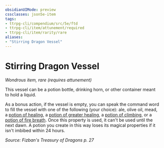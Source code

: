 ```yaml
---
obsidianUIMode: preview
cssclasses: json5e-item
tags:
- ttrpg-cli/compendium/src/5e/ftd
- ttrpg-cli/item/attunement/required
- ttrpg-cli/item/rarity/rare
aliases: 
- "Stirring Dragon Vessel"
---
```

# Stirring Dragon Vessel
*Wondrous item, rare (requires attunement)*  



This vessel can be a potion bottle, drinking horn, or other container meant to hold a liquid.

As a bonus action, if the vessel is empty, you can speak the command word to fill the vessel with one of the following (your choice): ale, olive oil, mead, a [potion of healing](/3-Mechanics/CLI/Compendium/items/potion-of-healing.md), a [potion of greater healing](/3-Mechanics/CLI/Compendium/items/potion-of-greater-healing.md), a [potion of climbing](/3-Mechanics/CLI/Compendium/items/potion-of-climbing.md), or a [potion of fire breath](/3-Mechanics/CLI/Compendium/items/potion-of-fire-breath.md). Once this property is used, it can't be used until the next dawn. A potion you create in this way loses its magical properties if it isn't imbibed within 24 hours.

*Source: Fizban's Treasury of Dragons p. 27*